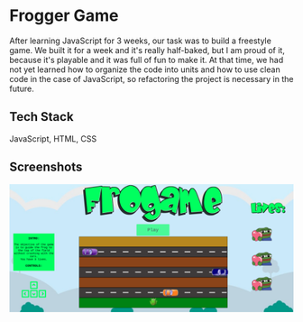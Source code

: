 
# Frogger Game

After learning JavaScript for 3 weeks, our task was to build a freestyle game. 
We built it for a week and it's really half-baked, but I am proud of it, 
because it's playable and it was full of fun to make it. 
At that time, we had not yet learned how to organize the code into units 
and how to use clean code in the case of JavaScript, 
so refactoring the project is necessary in the future.


## Tech Stack

JavaScript, HTML, CSS


## Screenshots

![App Screenshot](https://raw.githubusercontent.com/CodecoolGlobal/freestyle-javascript-game-javascript-kovesdieszter/development/screenshot.png)

